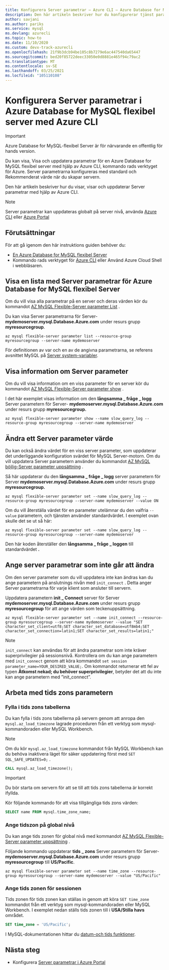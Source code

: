 ```yaml
---
title: Konfigurera Server parametrar – Azure CLI – Azure Database for MySQL flexibel Server
description: Den här artikeln beskriver hur du konfigurerar tjänst parametrarna i Azure Database for MySQL flexibel server med hjälp av kommando rads verktyget för Azure CLI.
author: savjani
ms.author: pariks
ms.service: mysql
ms.devlang: azurecli
ms.topic: how-to
ms.date: 11/10/2020
ms.custom: devx-track-azurecli
ms.openlocfilehash: 21f9b3dcb94be105c8b7279e6ac447540da65447
ms.sourcegitcommit: bed20f85722deec33050e0d8881e465f94c79ac2
ms.translationtype: MT
ms.contentlocale: sv-SE
ms.lasthandoff: 03/25/2021
ms.locfileid: "105110108"
---
```

# <a name="configure-server-parameters-in-azure-database-for-mysql-flexible-server-using-the-azure-cli"></a>Konfigurera Server parametrar i Azure Database for MySQL flexibel server med Azure CLI

> [!IMPORTANT] 
> Azure Database for MySQL-flexibel Server är för närvarande en offentlig för hands version.

Du kan visa, Visa och uppdatera parametrar för en Azure Database for MySQL flexibel server med hjälp av Azure CLI, kommando rads verktyget för Azure. Server parametrarna konfigureras med standard och Rekommenderat värde när du skapar servern.  

Den här artikeln beskriver hur du visar, visar och uppdaterar Server parametrar med hjälp av Azure CLI.

>[!Note]
> Server parametrar kan uppdateras globalt på server nivå, använda [Azure CLI](./how-to-configure-server-parameters-cli.md) eller [Azure Portal](./how-to-configure-server-parameters-portal.md)

## <a name="prerequisites"></a>Förutsättningar
För att gå igenom den här instruktions guiden behöver du:
- [En Azure Database for MySQL flexibel Server](quickstart-create-server-cli.md)
- Kommando rads verktyget för [Azure CLI](/cli/azure/install-azure-cli) eller Använd Azure Cloud Shell i webbläsaren.

## <a name="list-server-parameters-for-azure-database-for-mysql-flexible-server"></a>Visa en lista med Server parametrar för Azure Database for MySQL flexibel Server
Om du vill visa alla parametrar på en server och deras värden kör du kommandot [AZ MySQL Flexible-Server parameter List](/cli/azure/mysql/flexible-server/parameter) .

Du kan visa Server parametrarna för Server- **mydemoserver.mysql.Database.Azure.com** under resurs grupp **myresourcegroup**.
```azurecli-interactive
az mysql flexible-server parameter list --resource-group myresourcegroup --server-name mydemoserver
```
För definitionen av var och en av de angivna parametrarna, se referens avsnittet MySQL på [Server system-variabler](https://dev.mysql.com/doc/refman/5.7/en/server-system-variables.html).

## <a name="show-server-parameter-details"></a>Visa information om Server parameter
Om du vill visa information om en viss parameter för en server kör du kommandot [AZ MySQL Flexible-Server parameter show](/cli/azure/mysql/flexible-server/parameter) .

I det här exemplet visas information om den **långsamma \_ fråge \_ logg** Server parametern för Server- **mydemoserver.mysql.Database.Azure.com** under resurs grupp **myresourcegroup.**
```azurecli-interactive
az mysql flexible-server parameter show --name slow_query_log --resource-group myresourcegroup --server-name mydemoserver
```
## <a name="modify-a-server-parameter-value"></a>Ändra ett Server parameter värde
Du kan också ändra värdet för en viss server parameter, som uppdaterar det underliggande konfiguration svärdet för MySQL Server-motorn. Om du vill uppdatera Server parametern använder du kommandot [AZ MySQL böjlig-Server parameter uppsättning](/cli/azure/mysql/flexible-server/parameter) . 

Så här uppdaterar du den **långsamma \_ fråge \_ logg** server parametern för Server **mydemoserver.mysql.Database.Azure.com** under resurs grupp **myresourcegroup.**
```azurecli-interactive
az mysql flexible-server parameter set --name slow_query_log --resource-group myresourcegroup --server-name mydemoserver --value ON
```
Om du vill återställa värdet för en parameter utelämnar du den valfria `--value` parametern, och tjänsten använder standardvärdet. I exemplet ovan skulle det se ut så här:
```azurecli-interactive
az mysql flexible-server parameter set --name slow_query_log --resource-group myresourcegroup --server-name mydemoserver
```
Den här koden återställer den **långsamma \_ fråge \_ loggen** till standardvärdet **.** 

## <a name="setting-non-modifiable-server-parameters"></a>Ange server parametrar som inte går att ändra

Om den server parameter som du vill uppdatera inte kan ändras kan du ange parametern på anslutnings nivån med `init_connect` . Detta anger Server parametrarna för varje klient som ansluter till servern. 

Uppdatera parametern **init \_ Connect** server för Server **mydemoserver.mysql.Database.Azure.com** under resurs grupp **myresourcegroup** för att ange värden som teckenuppsättning.
```azurecli-interactive
az mysql flexible-server parameter set --name init_connect --resource-group myresourcegroup --server-name mydemoserver --value "SET character_set_client=utf8;SET character_set_database=utf8mb4;SET character_set_connection=latin1;SET character_set_results=latin1;"
```
>[!Note]
> `init_connect` kan användas för att ändra parametrar som inte kräver superprivilegier på sessionsnivå. Kontrollera om du kan ange parametern med `init_connect` genom att köra kommandot `set session parameter_name=YOUR_DESIRED_VALUE;`. Om kommandot returnerar ett fel av typen **Åtkomst nekad; du behöver superprivilegier**, betyder det att du inte kan ange parametern med ”init_connect”.

## <a name="working-with-the-time-zone-parameter"></a>Arbeta med tids zons parametern

### <a name="populating-the-time-zone-tables"></a>Fylla i tids zons tabellerna

Du kan fylla i tids zons tabellerna på servern genom att anropa den `mysql.az_load_timezone` lagrade proceduren från ett verktyg som mysql-kommandoraden eller MySQL Workbench.

> [!NOTE]
> Om du kör `mysql.az_load_timezone` kommandot från MySQL Workbench kan du behöva inaktivera läget för säker uppdatering först med `SET SQL_SAFE_UPDATES=0;` .

```sql
CALL mysql.az_load_timezone();
```

> [!IMPORTANT]
> Du bör starta om servern för att se till att tids zons tabellerna är korrekt ifyllda.<!-- fIX me To restart the server, use the [Azure portal](howto-restart-server-portal.md) or [CLI](howto-restart-server-cli.md). -->

Kör följande kommando för att visa tillgängliga tids zons värden:

```sql
SELECT name FROM mysql.time_zone_name;
```

### <a name="setting-the-global-level-time-zone"></a>Ange tidszon på global nivå

Du kan ange tids zonen för global nivå med kommandot [AZ MySQL Flexible-Server parameter uppsättning](/cli/azure/mysql/flexible-server/parameter) .

Följande kommando uppdaterar **tids \_ zons** Server parametern för Server- **mydemoserver.mysql.Database.Azure.com** under resurs grupp **myresourcegroup** till **US/Pacific**.

```azurecli-interactive
az mysql flexible-server parameter set --name time_zone --resource-group myresourcegroup --server-name mydemoserver --value "US/Pacific"
```

### <a name="setting-the-session-level-time-zone"></a>Ange tids zonen för sessionen

Tids zonen för tids zonen kan ställas in genom att köra `SET time_zone` kommandot från ett verktyg som mysql-kommandoraden eller MySQL Workbench. I exemplet nedan ställs tids zonen till i **USA/Stilla havs** området.  

```sql
SET time_zone = 'US/Pacific';
```

I MySQL-dokumentationen hittar du [datum-och tids funktioner](https://dev.mysql.com/doc/refman/5.7/en/date-and-time-functions.html#function_convert-tz).


## <a name="next-steps"></a>Nästa steg

- Konfigurera [Server parametrar i Azure Portal](./how-to-configure-server-parameters-portal.md)
